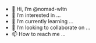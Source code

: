 - 👋 Hi, I’m @nomad-wltn
- 👀 I’m interested in ...
- 🌱 I’m currently learning ...
- 💞️ I’m looking to collaborate on ...
- 📫 How to reach me ...

<!---
nomad-wltn/nomad-wltn is a ✨ special ✨ repository because its `README.md` (this file) appears on your GitHub profile.
You can click the Preview link to take a look at your changes.
--->
